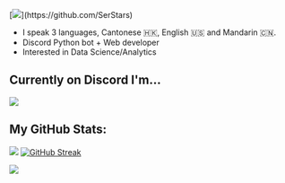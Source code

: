 [![](https://readme-typing-svg.demolab.com?font=Fira+Code&weight=100&size=110&duration=1000&pause=1500&color=F7F7F7&width=3500&height=300&lines=Hey+there!+%F0%9F%91%8B;I'm+Ian+Cheung.)](https://github.com/SerStars)
- I speak 3 languages, Cantonese 🇭🇰, English 🇺🇸 and Mandarin 🇨🇳.
- Discord Python bot + Web developer
- Interested in Data Science/Analytics

## Currently on Discord I'm...
[![](https://lanyard.cnrad.dev/api/692254240290242601)](https://github.com/iancheung0202)

## My GitHub Stats:
[![](https://github-readme-stats.vercel.app/api?username=iancheung0202&show_icons=true&theme=discord_old_blurple)](https://github.com/iancheung0202)
[![GitHub Streak](https://streak-stats.demolab.com?user=iancheung0202&theme=discord-old-blurple&border_radius=5.5)](https://git.io/streak-stats)

[![](https://skillicons.dev/icons?i=discord,instagram,vscode,github,py,html,css,js)](https://github.com/SerStars)
